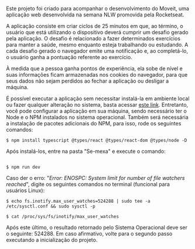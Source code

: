 Este projeto foi criado para acompanhar o desenvolvimento do Moveit, uma aplicação web desenvolvida na semana NLW promovida pela Rocketseat. 

A aplicação consiste em criar ciclos de 25 minutos em que, ao término, o usuário que está utilizando o dispositivo deverá cumprir um desafio gerado pela aplicação. O desafio é relacionado a fazer determinados exercícios para manter a saúde, mesmo enquanto esteja trabalhando ou estudando. A cada desafio gerado o navegador emite uma notificação e, ao completá-lo, o usuário ganha a pontuação referente ao exercício.

À medida que a pessoa ganha pontos de experiência, ela sobe de nível e suas informações ficam armazenadas nos cookies do navegador, para que seus dados não sejam perdidos ao fechar a aplicação ou desligar a máquina. 

É possível executar a aplicação sem necessitar instalá-la em ambiente local ou fazer qualquer alteração no sistema, basta acessar <a href="https://se-mexa-next.herokuapp.com/">este link</a>. Entretanto, você pode configurar a aplicação em sua máquina, sendo necessário ter o Node e o NPM instalados no sistema operacional. Também será necessária a instalação de pacotes adicionais do NPM, para isso, rode os seguintes comandos:

```console
$ npm install typescript @types/react @types/react-dom @types/node -D
```

Após instalá-los, entre na pasta "Se-mexa" e execute o comando: 

```console

$ npm run dev

```

Caso der o erro: "<i>Error: ENOSPC: System limit for number of file watchers reached</i>", digite os seguintes comandos no terminal (funcional para usuários Linux):

```console
$ echo fs.inotify.max_user_watches=524288 | sudo tee -a /etc/sysctl.conf && sudo sysctl -p

$ cat /proc/sys/fs/inotify/max_user_watches

```

Após este último, o resultado retornado pelo Sistema Operacional deve ser o seguinte: 524288. Em caso afirmativo, volte para o segundo passo executando a inicialização do projeto.
